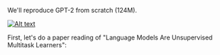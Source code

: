 
We'll reproduce GPT-2 from scratch (124M).

[![Alt text](https://img.youtube.com/vi/Beus3pzegDf7rWHa)](https://www.youtube.com/Beus3pzegDf7rWHa)

First, let's do a paper reading of "Language Models Are Unsupervised Multitask Learners":
